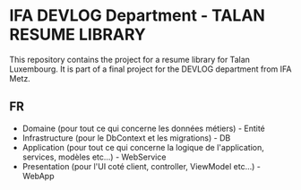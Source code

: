 IFA DEVLOG Department - TALAN RESUME LIBRARY
============================================

This repository contains the project for a resume library for Talan Luxembourg.
It is part of a final project for the DEVLOG department from IFA Metz.

## FR

- Domaine (pour tout ce qui concerne les données métiers) - Entité
- Infrastructure (pour le DbContext et les migrations) - DB
- Application (pour tout ce qui concerne la logique de l'application, services, modèles etc...) - WebService
- Presentation (pour l'UI coté client, controller, ViewModel etc...) - WebApp
